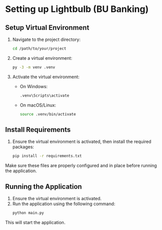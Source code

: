 # Setting up Lightbulb (BU Banking)

## Setup Virtual Environment
1. Navigate to the project directory:
    ```sh
    cd /path/to/your/project
    ```

2. Create a virtual environment:
    ```sh
    py -3 -m venv .venv
    ```

3. Activate the virtual environment:
    - On Windows:
        ```sh
        .venv\Scripts\activate
        ```
    - On macOS/Linux:
        ```sh
        source .venv/bin/activate
        ```

## Install Requirements
1. Ensure the virtual environment is activated, then install the required packages:
    ```sh
    pip install -r requirements.txt
    ```

Make sure these files are properly configured and in place before running the application.

## Running the Application
1. Ensure the virtual environment is activated.
2. Run the application using the following command:
    ```sh
    python main.py
    ```

This will start the application.
